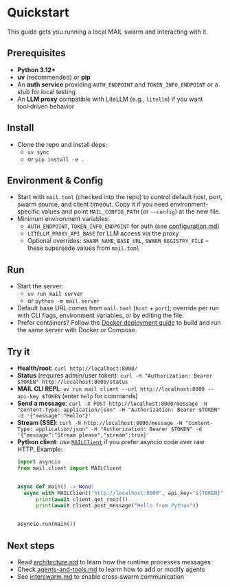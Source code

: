 # Quickstart

This guide gets you running a local MAIL swarm and interacting with it.

## Prerequisites
- **Python 3.12+**
- **uv** (recommended) or **pip**
- An **auth service** providing `AUTH_ENDPOINT` and `TOKEN_INFO_ENDPOINT` or a stub for local testing
- An **LLM proxy** compatible with LiteLLM (e.g., `litellm`) if you want tool‑driven behavior

## Install
- Clone the repo and install deps:
  - `uv sync`
  - or `pip install -e .`

## Environment & Config
- Start with `mail.toml` (checked into the repo) to control default host, port, swarm source, and client timeout. Copy it if you need environment-specific values and point `MAIL_CONFIG_PATH` (or `--config`) at the new file.
- Minimum environment variables:
  - `AUTH_ENDPOINT`, `TOKEN_INFO_ENDPOINT` for auth (see [configuration.md](/docs/configuration.md))
  - `LITELLM_PROXY_API_BASE` for LLM access via the proxy
  - Optional overrides: `SWARM_NAME`, `BASE_URL`, `SWARM_REGISTRY_FILE` – these supersede values from `mail.toml`

## Run
- Start the server:
  - `uv run mail server`
  - or `python -m mail.server`
- Default base URL comes from `mail.toml` (`host` + `port`); override per run with CLI flags, environment variables, or by editing the file.
- Prefer containers? Follow the [Docker deployment guide](./docker.md) to build and run the same server with Docker or Compose.

## Try it
- **Health/root**: `curl http://localhost:8000/`
- **Status** (requires admin/user token): `curl -H "Authorization: Bearer $TOKEN" http://localhost:8000/status`
- **MAIL CLI REPL**: `uv run mail client --url http://localhost:8000 --api-key $TOKEN` (enter `help` for commands)
- **Send a message**: `curl -X POST http://localhost:8000/message -H "Content-Type: application/json" -H "Authorization: Bearer $TOKEN" -d '{"message":"Hello"}'`
- **Stream (SSE)**: `curl -N http://localhost:8000/message -H "Content-Type: application/json" -H "Authorization: Bearer $TOKEN" -d '{"message":"Stream please","stream":true}'`
- **Python client**: use [`MAILClient`](./client.md) if you prefer asyncio code over raw HTTP. Example:
  ```python
  import asyncio
  from mail.client import MAILClient


  async def main() -> None:
	async with MAILClient("http://localhost:8000", api_key="${TOKEN}") as client:
		print(await client.get_root())
		print(await client.post_message("Hello from Python"))


  asyncio.run(main())
  ```

## Next steps
- Read [architecture.md](/docs/architecture.md) to learn how the runtime processes messages
- Check [agents-and-tools.md](/docs/agents-and-tools.md) to learm how to add or modify agents
- See [interswarm.md](/docs/interswarm.md) to enable cross‑swarm communication
